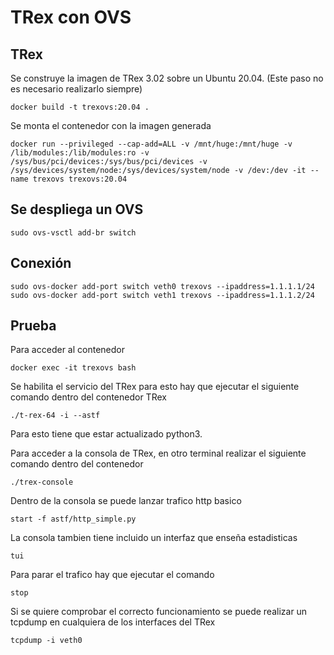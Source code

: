# TRex con OVS

## TRex
Se construye la imagen de TRex 3.02 sobre un Ubuntu 20.04. (Este paso no es necesario realizarlo siempre)
~~~
docker build -t trexovs:20.04 .
~~~

Se monta el contenedor con la imagen generada
~~~
docker run --privileged --cap-add=ALL -v /mnt/huge:/mnt/huge -v /lib/modules:/lib/modules:ro -v /sys/bus/pci/devices:/sys/bus/pci/devices -v /sys/devices/system/node:/sys/devices/system/node -v /dev:/dev -it --name trexovs trexovs:20.04
~~~

## Se despliega un OVS
~~~
sudo ovs-vsctl add-br switch
~~~

## Conexión 
~~~
sudo ovs-docker add-port switch veth0 trexovs --ipaddress=1.1.1.1/24
sudo ovs-docker add-port switch veth1 trexovs --ipaddress=1.1.1.2/24
~~~


## Prueba 
Para acceder al contenedor 
~~~
docker exec -it trexovs bash
~~~

Se habilita el servicio del TRex para esto hay que ejecutar el siguiente comando dentro del contenedor TRex
~~~
./t-rex-64 -i --astf
~~~
Para esto tiene que estar actualizado python3.

Para acceder a la consola de TRex, en otro terminal realizar el siguiente comando dentro del contenedor
~~~
./trex-console
~~~
Dentro de la consola se puede lanzar trafico http basico
~~~
start -f astf/http_simple.py 
~~~
La consola tambien tiene incluido un interfaz que enseña estadisticas
~~~
tui
~~~
Para parar el trafico hay que ejecutar el comando
~~~
stop
~~~

Si se quiere comprobar el correcto funcionamiento se puede realizar un tcpdump en cualquiera de los interfaces del TRex
~~~
tcpdump -i veth0
~~~
